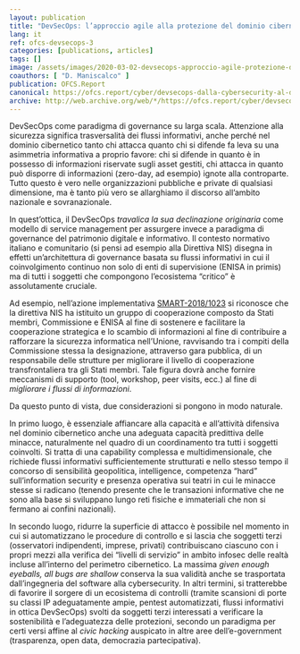 ```yaml
---
layout: publication
title: "DevSecOps: l’approccio agile alla protezione del dominio cibernetico – Parte 3"
lang: it
ref: ofcs-devsecops-3
categories: [publications, articles]
tags: []
image: /assets/images/2020-03-02-devsecops-approccio-agile-protezione-dominio-cibernetico-3.jpg
coauthors: [ "D. Maniscalco" ]
publication: OFCS.Report
canonical: https://ofcs.report/cyber/devsecops-dalla-cybersecurity-al-dominio-cibernetico-3/
archive: http://web.archive.org/web/*/https://ofcs.report/cyber/devsecops-dalla-cybersecurity-al-dominio-cibernetico-3/
---
```


DevSecOps come paradigma di governance su larga scala. Attenzione alla sicurezza significa trasversalità dei flussi informativi, anche perché nel dominio cibernetico tanto chi attacca quanto chi si difende fa leva su una asimmetria informativa a proprio favore: chi si difende in quanto è in possesso di informazioni riservate sugli asset gestiti, chi attacca in quanto può disporre di informazioni (zero-day, ad esempio) ignote alla controparte. Tutto questo è vero nelle organizzazioni pubbliche e private di qualsiasi dimensione, ma è tanto più vero se allarghiamo il discorso all’ambito nazionale e sovranazionale.

In quest’ottica, il DevSecOps _travalica la sua declinazione originaria_ come modello di service management per assurgere invece a paradigma di governance del patrimonio digitale e informativo. Il contesto normativo italiano e comunitario (si pensi ad esempio alla Direttiva NIS) disegna in effetti un’architettura di governance basata su flussi informativi in cui il coinvolgimento continuo non solo di enti di supervisione (ENISA in primis) ma di tutti i soggetti che compongono l’ecosistema “critico” è assolutamente cruciale.

Ad esempio, nell’azione implementativa [SMART-2018/1023](https://etendering.ted.europa.eu/cft/cft-display.html?cftId=4426) si riconosce che la direttiva NIS ha istituito un gruppo di cooperazione composto da Stati membri, Commissione e ENISA al fine di sostenere e facilitare la cooperazione strategica e lo scambio di informazioni al fine di contribuire a rafforzare la sicurezza informatica nell’Unione, ravvisando tra i compiti della Commissione stessa la designazione, attraverso gara pubblica, di un responsabile delle strutture per migliorare il livello di cooperazione transfrontaliera tra gli Stati membri. Tale figura dovrà anche fornire meccanismi di supporto (tool, workshop, peer visits, ecc.) al fine di *migliorare i flussi di informazioni*.

Da questo punto di vista, due considerazioni si pongono in modo naturale.

In primo luogo, è essenziale affiancare alla capacità e all’attività difensiva nel dominio cibernetico anche una adeguata capacità predittiva delle minacce, naturalmente nel quadro di un coordinamento tra tutti i soggetti coinvolti. Si tratta di una capability complessa e multidimensionale, che richiede flussi informativi sufficientemente strutturati e nello stesso tempo il concorso di sensibilità geopolitica, intelligence, competenza “hard” sull’information security e presenza operativa sui teatri in cui le minacce stesse si radicano (tenendo presente che le transazioni informative che ne sono alla base si sviluppano lungo reti fisiche e immateriali che non si fermano ai confini nazionali).

In secondo luogo, ridurre la superficie di attacco è possibile nel momento in cui si automatizzano le procedure di controllo e si lascia che soggetti terzi (osservatori indipendenti, imprese, privati) contribuiscano ciascuno con i propri mezzi alla verifica dei “livelli di servizio” in ambito infosec delle realtà incluse all’interno del perimetro cibernetico. La massima *given enough eyeballs, all bugs are shallow* conserva la sua validità anche se trasportata dall’ingegneria del software alla cybersecurity. In altri termini, si tratterebbe di favorire il sorgere di un ecosistema di controlli (tramite scansioni di porte su classi IP adeguatamente ampie, pentest automatizzati, flussi informativi in ottica DevSecOps) svolti da soggetti terzi interessati a verificare la sostenibilità e l’adeguatezza delle protezioni, secondo un paradigma per certi versi affine al *civic hacking* auspicato in altre aree dell’e-government (trasparenza, open data, democrazia partecipativa).
